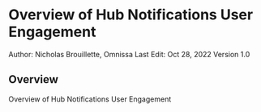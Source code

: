 # Overview of Hub Notifications User Engagement

Author: Nicholas Brouillette, Omnissa
Last Edit: Oct 28, 2022
Version 1.0  

## Overview
<!-- Summary Start -->
Overview of Hub Notifications User Engagement
<!-- Summary End -->

